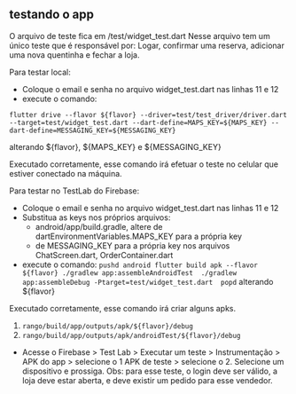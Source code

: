 
## testando o app

O arquivo de teste fica em /test/widget_test.dart
Nesse arquivo tem um único teste que é responsável por: Logar, confirmar uma reserva, adicionar uma nova quentinha e fechar a loja.

Para testar local:
 * Coloque o email e senha no arquivo widget_test.dart nas linhas 11 e 12
 * execute o comando:
  ``` 
  flutter drive --flavor ${flavor} --driver=test/test_driver/driver.dart --target=test/widget_test.dart --dart-define=MAPS_KEY=${MAPS_KEY} --dart-define=MESSAGING_KEY=${MESSAGING_KEY} 
  ```
 alterando ${flavor}, ${MAPS_KEY} e ${MESSAGING_KEY} 
 
 Executado corretamente, esse comando irá efetuar o teste no celular que estiver conectado na máquina.

Para testar no TestLab do Firebase:
 * Coloque o email e senha no arquivo widget_test.dart nas linhas 11 e 12
 * Substitua as keys nos próprios arquivos:
    * android/app/build.gradle, altere de dartEnvironmentVariables.MAPS_KEY para a própria key
    * de MESSAGING_KEY para a própria key nos arquivos ChatScreen.dart, OrderContainer.dart
 * execute o comando: ``` pushd android
flutter build apk --flavor ${flavor}
./gradlew app:assembleAndroidTest 
./gradlew app:assembleDebug -Ptarget=test/widget_test.dart 
popd ```
alterando ${flavor}

Executado corretamente, esse comando irá criar alguns apks.
1. ``` rango/build/app/outputs/apk/${flavor}/debug ```
2. ``` rango/build/app/outputs/apk/androidTest/${flavor}/debug ```

 * Acesse o Firebase > Test Lab > Executar um teste > Instrumentação > APK do app > selecione o 1
 APK de teste > selecione o 2.
 Selecione um dispositivo e prossiga.
Obs: para esse teste, o login deve ser válido, a loja deve estar aberta, e deve existir um pedido para esse vendedor.
